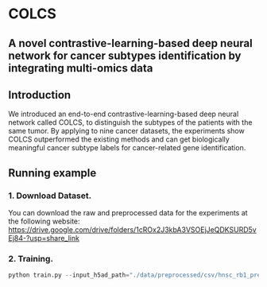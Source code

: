 # COLCS
## A novel contrastive-learning-based deep neural network for cancer subtypes identification by integrating multi-omics data
## Introduction
We introduced an end-to-end contrastive-learning-based deep neural network called COLCS, to distinguish the subtypes of the patients with the same tumor. By applying to nine cancer datasets, the experiments show COLCS outperformed the existing methods and can get biologically meaningful cancer subtype labels for cancer-related gene identification.
## Running example
### 1. Download Dataset.
You can download the raw and preprocessed data for the experiments at the following website:
https://drive.google.com/drive/folders/1cROx2J3kbA3VSOEjJeQDKSURD5vEj84-?usp=share_link
### 2. Training.
```python
python train.py --input_h5ad_path="./data/preprocessed/csv/hnsc_rb1_preprocessed.h5ad" --epochs 100 --lr 1 --batch_size 512 --pcl_r 1024 --cos
```
